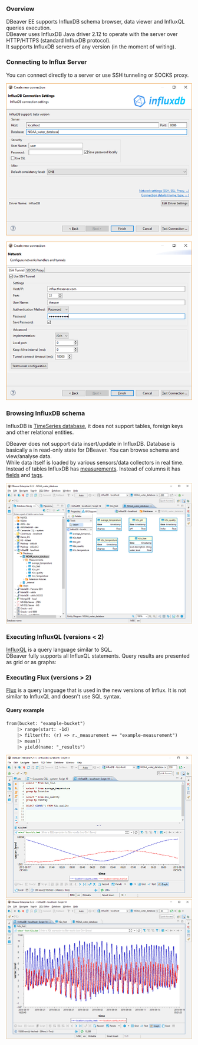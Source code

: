 ### Overview

DBeaver EE supports InfluxDB schema browser, data viewer and InfluxQL queries execution.  
DBeaver uses InfluxDB Java driver 2.12 to operate with the server over HTTP/HTTPS (standard InfluxDB protocol).  
It supports InfluxDB servers of any version (in the moment of writing).  

### Connecting to Influx Server

You can connect directly to a server or use SSH tunneling or SOCKS proxy.  

![](images/database/influxdb/influxdb-connection-init.png)

![](images/database/influxdb/influxdb-connection-ssh.png)

### Browsing InfluxDB schema

InfluxDB is <a href="https://docs.influxdata.com/influxdb/v1.6/concepts/crosswalk/">TimeSeries database</a>, it does not support tables, foreign keys and other relational entities.</p>
DBeaver does not support data insert/update in InfluxDB. Database is basically a in read-only state for DBeaver. You can browse schema and view/analyse data.  
While data itself is loaded by various sensors/data collectors in real time.  
Instead of tables InfluxDB has <a href="https://docs.influxdata.com/influxdb/v1.6/concepts/key_concepts/#measurement">measurements</a>. Instead of columns it has <a href="https://docs.influxdata.com/influxdb/v1.6/concepts/key_concepts/#field-key">fields</a> and <a href="https://docs.influxdata.com/influxdb/v1.6/concepts/key_concepts/#tag-key">tags</a>.  

![](images/database/influxdb/inflixdb-schema.png)

### Executing InfluxQL (versions < 2)
<a href="https://docs.influxdata.com/influxdb/v1.6/query_language/">InfluxQL</a> is a query language similar to SQL.  
DBeaver fully supports all InfluxQL statements. Query results are presented as grid or as graphs:  
### Executing Flux (versions > 2)
<a href="https://docs.influxdata.com/flux/v0.x/get-started/">Flux</a> is a query language that is used in the new versions of Influx. It is not similar to InfluxQL and doesn't use SQL syntax.
#### Query example 
```
from(bucket: "example-bucket")
    |> range(start: -1d)
    |> filter(fn: (r) => r._measurement == "example-measurement")
    |> mean()
    |> yield(name: "_results")
```
![](images/database/influxdb/inflixdb-ql.png)
![](images/database/influxdb/inflixdb-ql2.png)
